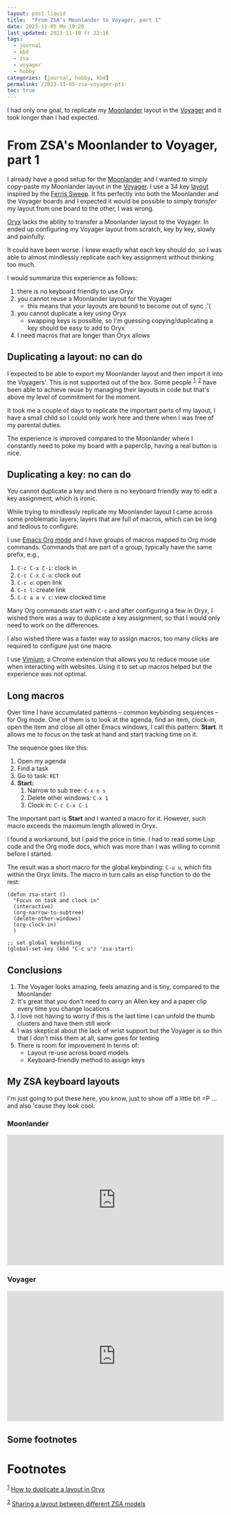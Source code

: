 ```yaml
---
layout: post.liquid
title:  "From ZSA's Moonlander to Voyager, part 1"
date: 2023-11-05 Mo 19:20
last_updated: 2023-11-10 Fr 22:16
tags:
  - journal
  - kbd
  - zsa
  - voyager
  - hobby
categories: [journal, hobby, kbd]
permalink: /2023-11-05-zsa-voyager-pt1
toc: true
---
```


I had only one goal, to replicate my [Moonlander](https://www.zsa.io/moonlander/) layout in the
[Voyager](https://www.zsa.io/voyager/) and it took longer than I had expected.


# From ZSA's Moonlander to Voyager, part 1

I already have a good setup for the [Moonlander](https://www.zsa.io/moonlander/) and I wanted to
simply copy-paste my Moonlander layout in the [Voyager](https://www.zsa.io/voyager/). I use a 34
key [layout](#org26fe9a1) inspired by the [Ferris Sweep](https://github.com/davidphilipbarr/Sweep). It fits perfectly into both
the Moonlander and the Voyager boards and I expected it would be
possible to simply *transfer* my layout from one board to the
other, I was wrong.

[Oryx](https://www.zsa.io/oryx/) lacks the ability to transfer a Moonlander layout to
the Voyager. In ended up configuring my Voyager
layout from scratch, key by key, slowly and painfully. 

It could have been worse. I knew exactly what each key should do, so 
I was able to almost mindlessly replicate each key assignment
without thinking too much.

I would summarize this experience as follows:

1.  there is no keyboard friendly to use Oryx
2.  you cannot reuse a Moonlander layout for the Voyager
    -   this means that your layouts are bound to become out of
        sync :'(
3.  you cannot duplicate a key using Oryx
    -   swapping keys is possible, so I'm guessing copying/duplicating
        a key should be easy to add to Oryx
4.  I need macros that are longer than Oryx allows


## Duplicating a layout: no can do

I expected to be able to export my Moonlander layout and then
import it into the Voyagers'. This is not supported out of the
box. Some people <sup><a id="fnr.1" class="footref" href="#fn.1" role="doc-backlink">1</a></sup><sup>, </sup><sup><a id="fnr.2" class="footref" href="#fn.2" role="doc-backlink">2</a></sup> have been able to achieve reuse by
managing their layouts in code but that's above my level of
commitment for the moment.

It took me a couple of days to replicate the important parts of my
layout, I have a small child so I could only work here and there
when I was free of my parental duties.

The experience is improved compared to the Moonlander where I
constantly need to poke my board with a paperclip, having a real
button is nice.


## Duplicating a key: no can do

You cannot duplicate a key and there is no keyboard friendly way to
edit a key assignment, which is ironic.

While trying to mindlessly replicate my Moonlander layout I came
across some problematic layers; layers that are full of macros,
which can be long and tedious to configure.

I use [Emacs Org mode](https://orgmode.org/) and I have groups of macros mapped to Org mode
commands. Commands that are part of a group, typically have the
same prefix, e.g.,

1.  `C-c C-x C-i`: clock in
2.  `C-c C-x C-o`: clock out
3.  `C-c o`: open link
4.  `C-c l`: create link
5.  `C-c a a v c`: view clocked time

Many Org commands start with `C-c` and after configuring a few in
Oryx, I wished there was a way to duplicate a key assignment, so
that I would only need to work on the differences.

I also wished there was a faster way to assign macros, too many
clicks are required to configure just one macro.

I use [Vimium](https://chrome.google.com/webstore/detail/vimium/dbepggeogbaibhgnhhndojpepiihcmeb), a Chrome extension that allows you to reduce mouse
use when interacting with websites. Using it to set up macros
helped but the experience was not optimal.


## Long macros

Over time I have accumulated patterns &#x2013; common keybinding
sequences &#x2013; for Org mode. One of them is to look at the agenda,
find an item, clock-in, open the item and close all other Emacs
windows, I call this pattern: **Start**. It allows me to focus on the
task at hand and start tracking time on it.

The sequence goes like this:

1.  Open my agenda
2.  Find a task
3.  Go to task: `RET`
4.  **Start:**
    1.  Narrow to sub tree: `C-x n s`
    2.  Delete other windows: `C-x 1`
    3.  Clock in: `C-c C-x C-i`

The important part is **Start** and I wanted a macro for it. However,
such macro exceeds the maximum length allowed in Oryx.

I found a workaround, but I paid the price in time. I had to
read some Lisp code and the Org mode docs, which was more
than I was willing to commit before I started.

The result was a short macro for the global keybinding: `C-u u`,
which fits within the Oryx limits. The macro in turn calls an elisp
function to do the rest:

    (defun zsa-start ()
      "Focus on task and clock in"
      (interactive)
      (org-narrow-to-subtree)
      (delete-other-windows)
      (org-clock-in)
      )
    
    ;; set global keybinding
    (global-set-key (kbd "C-c u") 'zsa-start)


## Conclusions

1.  The Voyager looks amazing, feels amazing and is tiny, compared to
    the Moonlander
2.  It's great that you don't need to carry an Allen key and a paper
    clip every time you change locations
3.  I love not having to worry if this is the last time I can unfold
    the thumb clusters and have them still work
4.  I was skeptical about the lack of wrist support but the
    Voyager is so thin that I don't miss them at all, same goes for
    tenting
5.  There is room for improvement in terms of:
    -   Layout re-use across board models
    -   Keyboard-friendly method to assign keys


<a id="org26fe9a1"></a>

## My ZSA keyboard layouts

I'm just going to put these here, you know, just to show off a
little bit =P &#x2026; and also 'cause they look cool.


### Moonlander

<div style="padding-top: 60%; position: relative;">
  <iframe src="https://configure.zsa.io/embed/moonlander/layouts/M440N/latest/0" style="border: 0; height: 100%; left: 0; position: absolute; top: 0; width: 100%"></iframe>
</div>


### Voyager

<div style="padding-top: 60%; position: relative;">
  <iframe src="https://configure.zsa.io/embed/voyager/layouts/XYwOW/latest/0" style="border: 0; height: 100%; left: 0; position: absolute; top: 0; width: 100%"></iframe>
</div>


## Some footnotes


# Footnotes

<sup><a id="fn.1" href="#fnr.1">1</a></sup> [How to duplicate a layout in Oryx](https://www.reddit.com/r/Moonlander/comments/zmoztx/how_to_duplicate_a_layout_in_oryx/)

<sup><a id="fn.2" href="#fnr.2">2</a></sup> [Sharing a layout between different ZSA models](https://www.reddit.com/r/Moonlander/comments/16avdb5/sharing_a_layout_between_different_zsa_models/)
